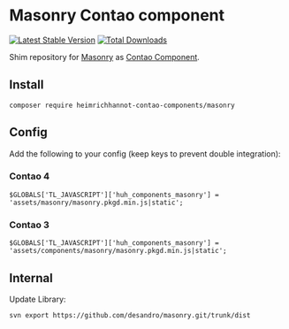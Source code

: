 # Masonry Contao component

[![Latest Stable Version](https://poser.pugx.org/heimrichhannot-contao-components/masonry/v/stable)](https://packagist.org/packages/heimrichhannot-contao-components/masonry)
[![Total Downloads](https://poser.pugx.org/heimrichhannot-contao-components/masonry/downloads)](https://packagist.org/packages/heimrichhannot-contao-components/masonry)

Shim repository for [Masonry](https://github.com/desandro/masonry) as [Contao Component](https://github.com/contao-components/installer).


## Install

```
composer require heimrichhannot-contao-components/masonry
```


## Config

Add the following to your config (keep keys to prevent double integration):

### Contao 4

```
$GLOBALS['TL_JAVASCRIPT']['huh_components_masonry'] = 'assets/masonry/masonry.pkgd.min.js|static';
```

### Contao 3
```
$GLOBALS['TL_JAVASCRIPT']['huh_components_masonry'] = 'assets/components/masonry/masonry.pkgd.min.js|static';
```


## Internal
 
Update Library:

```
svn export https://github.com/desandro/masonry.git/trunk/dist
```